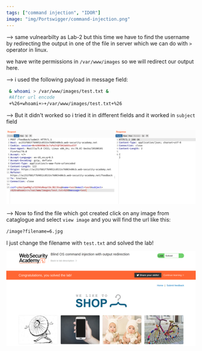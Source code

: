 ```yaml
---
tags: ["command injection", "IDOR"]
image: "img/Portswigger/command-injection.png"
---
```


--> same vulnearbilty as Lab-2 but this time we have to find the username by redirecting the output in one of the file in server which we can do with `>` operator in linux.

we have write permissions in `/var/www/images` so we will redirect our output here.

--> i used the following payload in message field:

```bash
 & whoami > /var/www/images/test.txt &
 #After url encode
 +%26+whoami+>+/var/www/images/test.txt+%26
```

--> But it didn't worked so i tried it in different fields and it worked in `subject` field

![](Attachments/Pastedimage20220120122548.png)

--> Now to find the file which got created click on any image from cataglogue and select `view image` and you will find the url like this:

```bash
/image?filename=6.jpg
```

I just change the filename with `test.txt` and solved the lab!

![](Attachments/Pastedimage20220120122231.png)
